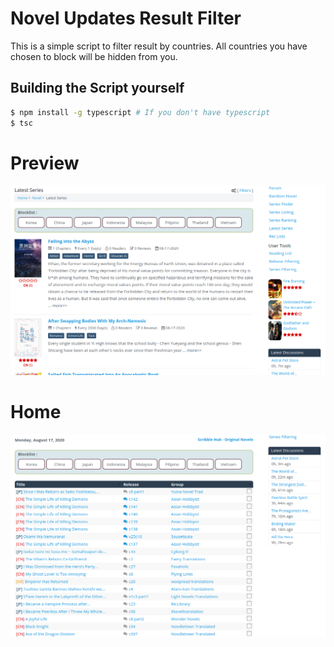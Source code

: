 # Novel Updates Result Filter

This is a simple script to filter result by countries. All countries you have chosen to block will be hidden from you.

## Building the Script yourself

```bash
$ npm install -g typescript # If you don't have typescript
$ tsc
```

# Preview

![Preview](./images/preview.png)

# Home

![Home](./images/home.png)

